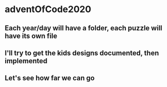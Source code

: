 # adventOfCode2020
## Each year/day will have a folder, each puzzle will have its own file
## I'll try to get the kids designs documented, then implemented
## Let's see how far we can go
